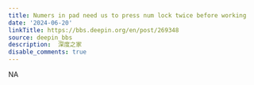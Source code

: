 ```yaml
---
title: Numers in pad need us to press num lock twice before working
date: '2024-06-20'
linkTitle: https://bbs.deepin.org/en/post/269348
source: deepin_bbs
description:  深度之家 
disable_comments: true
---
```

NA
